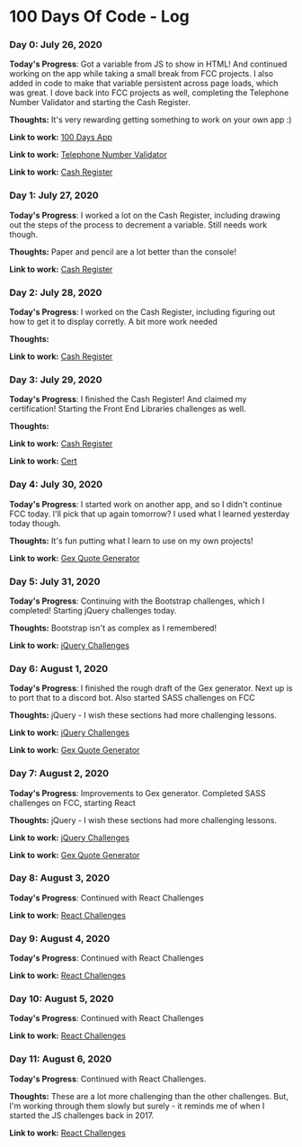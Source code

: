 # 100 Days Of Code - Log

### Day 0: July 26, 2020

**Today's Progress**: Got a variable from JS to show in HTML! And continued working on the app while taking a small break from FCC projects. I also added in code to make that variable persistent across page loads, which was great. I dove back into FCC projects as well, completing the Telephone Number Validator and starting the Cash Register.

**Thoughts:** It's very rewarding getting something to work on your own app :) 

**Link to work:** [100 Days App](https://codepen.io/Trinitui/pen/VweMVav)

**Link to work:** [Telephone Number Validator](https://www.freecodecamp.org/learn/javascript-algorithms-and-data-structures/javascript-algorithms-and-data-structures-projects/telephone-number-validator)

**Link to work:** [Cash Register](https://www.freecodecamp.org/learn/javascript-algorithms-and-data-structures/javascript-algorithms-and-data-structures-projects/cash-register)

### Day 1: July 27, 2020

**Today's Progress**: I worked a lot on the Cash Register, including drawing out the steps of the process to decrement a variable. Still needs work though.

**Thoughts:** Paper and pencil are a lot better than the console!

**Link to work:** [Cash Register](https://www.freecodecamp.org/learn/javascript-algorithms-and-data-structures/javascript-algorithms-and-data-structures-projects/cash-register)


### Day 2: July 28, 2020

**Today's Progress**: I worked on the Cash Register, including figuring out how to get it to display corretly. A bit more work needed

**Thoughts:** 

**Link to work:** [Cash Register](https://www.freecodecamp.org/learn/javascript-algorithms-and-data-structures/javascript-algorithms-and-data-structures-projects/cash-register)


### Day 3: July 29, 2020

**Today's Progress**: I finished the Cash Register! And claimed my certification! Starting the Front End Libraries challenges as well. 

**Thoughts:** 

**Link to work:** [Cash Register](https://www.freecodecamp.org/learn/javascript-algorithms-and-data-structures/javascript-algorithms-and-data-structures-projects/cash-register)

**Link to work:** [Cert](https://www.freecodecamp.org/certification/trinitui/javascript-algorithms-and-data-structures)

### Day 4: July 30, 2020

**Today's Progress**: I started work on another app, and so I didn't continue FCC today. I'll pick that up again tomorrow? I used what I learned yesterday today though.

**Thoughts:** It's fun putting what I learn to use on my own projects!

**Link to work:** [Gex Quote Generator](https://codepen.io/Trinitui/pen/yLedZpx)

### Day 5: July 31, 2020

**Today's Progress**: Continuing with the Bootstrap challenges, which I completed! Starting jQuery challenges today.

**Thoughts:** Bootstrap isn't as complex as I remembered!

**Link to work:** [jQuery Challenges](https://www.freecodecamp.org/learn/front-end-libraries/jquery/learn-how-script-tags-and-document-ready-work)

### Day 6: August 1, 2020

**Today's Progress**: I finished the rough draft of the Gex generator. Next up is to port that to a discord bot. Also started SASS challenges on FCC

**Thoughts:** jQuery - I wish these sections had more challenging lessons. 

**Link to work:** [jQuery Challenges](https://www.freecodecamp.org/learn/front-end-libraries/jquery/learn-how-script-tags-and-document-ready-work)

**Link to work:** [Gex Quote Generator](https://codepen.io/Trinitui/pen/yLedZpx)

### Day 7: August 2, 2020

**Today's Progress**: Improvements to Gex generator. Completed SASS challenges on FCC, starting React

**Thoughts:** jQuery - I wish these sections had more challenging lessons. 

**Link to work:** [jQuery Challenges](https://www.freecodecamp.org/learn/front-end-libraries/jquery/learn-how-script-tags-and-document-ready-work)

**Link to work:** [Gex Quote Generator](https://codepen.io/Trinitui/pen/yLedZpx)

### Day 8: August 3, 2020

**Today's Progress**: Continued with React Challenges

**Link to work:** [React Challenges](https://www.freecodecamp.org/learn/front-end-libraries/react/access-props-using-this-props)

### Day 9: August 4, 2020

**Today's Progress**: Continued with React Challenges

**Link to work:** [React Challenges](https://www.freecodecamp.org/learn/front-end-libraries/react/access-props-using-this-props)

### Day 10: August 5, 2020

**Today's Progress**: Continued with React Challenges

**Link to work:** [React Challenges](https://www.freecodecamp.org/learn/front-end-libraries/react/access-props-using-this-props)

### Day 11: August 6, 2020

**Today's Progress**: Continued with React Challenges.

**Thoughts:** These are a lot more challenging than the other challenges. But, I'm working through them slowly but surely - it reminds me of when I started the JS challenges back in 2017. 

**Link to work:** [React Challenges](https://www.freecodecamp.org/learn/front-end-libraries/react/pass-a-callback-as-props)

